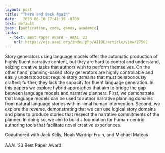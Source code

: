 ```yaml
---
layout: post
title: "There and Back Again"
date:   2023-06-10 17:41:39 -0700
text: default
tags: [publication, code, games, academic]
links:
  - text: Best Paper Award - AAAI '23
    url: https://ojs.aaai.org/index.php/AIIDE/article/view/27502
---
```

Story generators using language models offer the automatic production of highly fluent narrative content, but they are hard to control and understand, seizing creative tasks that authors wish to perform themselves. On the other hand, planning-based story generators are highly controllable and easily understood but require story domains that must be laboriously crafted; further, they lack the capacity for fluent language generation. In this papers we explore hybrid approaches that aim to bridge the gap between language models and narrative planners. First, we demonstrate that language models can be used to author narrative planning domains from natural language stories with minimal human intervention. Second, we explore the reverse, demonstrating that we can use logical story domains and plans to produce stories that respect the narrative commitments of the planner. In doing so, we aim to build a foundation for human-centric authoring tools that facilitate novel creative experiences.

Coauthored with Jack Kelly, Noah Wardrip-Fruin, and Michael Mateas
<br><br>
AAAI '23 Best Paper Award
